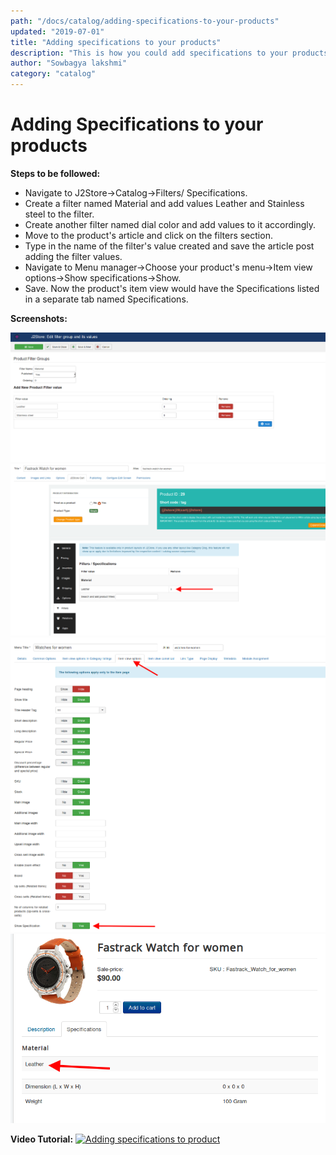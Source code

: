 ```yaml
---
path: "/docs/catalog/adding-specifications-to-your-products"
updated: "2019-07-01"
title: "Adding specifications to your products"
description: "This is how you could add specifications to your products"
author: "Sowbagya lakshmi"
category: "catalog"
---
```

# Adding Specifications to your products

**Steps to be followed:**

- Navigate to J2Store->Catalog->Filters/ Specifications.
- Create a filter named Material and add values Leather and Stainless steel to the filter.
- Create another filter named dial color and add values to it accordingly.
- Move to the product's article and click on the filters section. 
- Type in the name of the filter's value created and save the article post adding the filter values.
- Navigate to Menu manager->Choose your product's menu->Item view options->Show specifications->Show.
- Save. Now the product's item view would have the Specifications listed in a separate tab named Specifications.

**Screenshots:**

![Creating filters](https://raw.githubusercontent.com/j2store/doc-images/master//catalog/adding-specs-to-pro/creatingfilters.png)
![Specifications to product](https://raw.githubusercontent.com/j2store/doc-images/master//catalog/adding-specs-to-pro/specstoproduct.png)
![Menu settings](https://raw.githubusercontent.com/j2store/doc-images/master//catalog/adding-specs-to-pro/settingsinmenu.png)
![Frontend](https://raw.githubusercontent.com/j2store/doc-images/master//catalog/adding-specs-to-pro/specsinfront.png)

**Video Tutorial:**
[![Adding specifications to product](https://img.youtube.com/vi/51J1UkeRu3Y/0.jpg)](https://youtu.be/-zUJxAMT9KE "Adding specifications to product")
